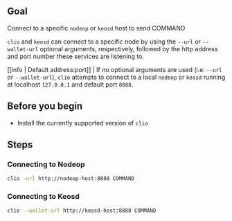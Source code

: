 ## Goal

Connect to a specific `nodeop` or `keosd` host to send COMMAND

`clio` and `keosd` can connect to a specific node by using the `--url` or `--wallet-url` optional arguments, respectively, followed by the http address and port number these services are listening to.

[[info | Default address:port]]
| If no optional arguments are used (i.e. `--url` or `--wallet-url`), `clio` attempts to connect to a local `nodeop` or `keosd` running at localhost `127.0.0.1` and default port `8888`.

## Before you begin

* Install the currently supported version of `clio`

## Steps
### Connecting to Nodeop

```sh
clio -url http://nodeop-host:8888 COMMAND
```

### Connecting to Keosd

```sh
clio --wallet-url http://keosd-host:8888 COMMAND
```
